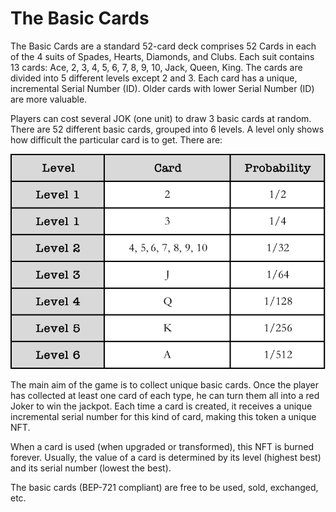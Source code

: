 # The Basic Cards

​The Basic Cards are a standard 52-card deck comprises 52 Cards in each of the 4 suits of Spades, Hearts, Diamonds, and Clubs. Each suit contains 13 cards: Ace, 2, 3, 4, 5, 6, 7, 8, 9, 10, Jack, Queen, King. The cards are divided into 5 different levels except 2 and 3. Each card has a unique, incremental Serial Number \(ID\). Older cards with lower Serial Number \(ID\) are more valuable.

​Players can cost several JOK \(one unit\) to draw 3 basic cards at random. There are 52 different basic cards, grouped into 6 levels. A level only shows how difficult the particular card is to get. There are:

![](../../.gitbook/assets/image%20%285%29.png)

The main aim of the game is to collect unique basic cards. Once the player has collected at least one card of each type, he can turn them all into a red Joker to win the jackpot. Each time a card is created, it receives a unique incremental serial number for this kind of card, making this token a unique NFT. 

When a card is used \(when upgraded or transformed\), this NFT is burned forever. Usually, the value of a card is determined by its level \(highest best\) and its serial number \(lowest the best\).

The basic cards \(BEP-721 compliant\) are free to be used, sold, exchanged, etc.



